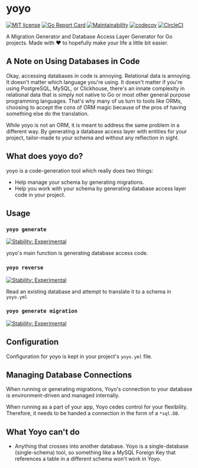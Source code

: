 # yoyo

[![MIT license](https://img.shields.io/badge/license-MIT-brightgreen.svg)](https://opensource.org/licenses/MIT)
[![Go Report Card](https://goreportcard.com/badge/github.com/yoyo-project/yoyo)](https://goreportcard.com/report/github.com/yoyo-project/yoyo)
[![Maintainability](https://api.codeclimate.com/v1/badges/d9120db0c5ef422736eb/maintainability)](https://codeclimate.com/github/yoyo-project/yoyo/maintainability)
[![codecov](https://codecov.io/gh/yoyo-project/yoyo/branch/main/graph/badge.svg)](https://codecov.io/gh/yoyo-project/yoyo)
[![CircleCI](https://circleci.com/gh/yoyo-project/yoyo/tree/main.svg?style=shield)](https://circleci.com/gh/yoyo-project/yoyo/tree/main)

A Migration Generator and Database Access Layer Generator for Go projects. Made with ❤️ to hopefully make your life a
little bit easier. 

## A Note on Using Databases in Code

Okay, accessing databases in code is annoying. Relational data is annoying. It doesn't matter which language you're using.
It doesn't matter if you're using PostgreSQL, MySQL, or Clickhouse, there's an innate complexity in relational data that
is simply not native to Go or most other general purpose programming languages. That's why many of us turn to tools like
ORMs, choosing to accept the cons of ORM magic because of the pros of having something else do the translation.

While yoyo is not an ORM, it is meant to address the same problem in a different way. By generating a database access
layer with entities for your project, tailor-made to your schema and without any reflection in sight.

## What does yoyo do?

yoyo is a code-generation tool which really does two things:

- Help manage your schema by generating migrations.
- Help you work with your schema by generating database access layer code in your project.

## Usage

### `yoyo generate`

[![Stability: Experimental](https://masterminds.github.io/stability/experimental.svg)](https://masterminds.github.io/stability/experimental.html)

yoyo's main function is generating database access code.

### `yoyo reverse`

[![Stability: Experimental](https://masterminds.github.io/stability/experimental.svg)](https://masterminds.github.io/stability/experimental.html)

Read an existing database and attempt to translate it to a schema in `yoyo.yml`

### `yoyo generate migration`

[![Stability: Experimental](https://masterminds.github.io/stability/experimental.svg)](https://masterminds.github.io/stability/experimental.html)

## Configuration

Configuration for yoyo is kept in your project's `yoyo.yml` file.

## Managing Database Connections

When running or generating migrations, Yoyo's connection to your database is environment-driven
and managed internally.

When running as a part of your app, Yoyo cedes control for your flexibility. Therefore, it needs
to be handed a connection in the form of a `*sql.DB`.  

## What Yoyo can't do

- Anything that crosses into another database. Yoyo is a single-database (single-schema) tool, so something like a MySQL
Foreign Key that references a table in a different schema won't work in Yoyo.
